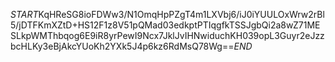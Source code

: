 $START$KqHReSG8ioFDWw3/N1OmqHpPZgT4m1LXVbj6/iJ0iYUULOxWrw2rBl5/jDTFKmXZtD+HS12F1z8V51pQMad03edkptPTIqgfkTSSJgbQi2a8wZ71MESLkpWMThbqog6E9iR8yrPewI9Ncx7JklJvIHNwiduchKH039opL3Guyr2eJzzbcHLKy3eBjAkcYUoKh2YXk5J4p6kz6RdMsQ78Wg==$END$
